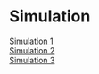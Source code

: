 
<html lang="en">
<head>
  <meta charset="utf-8">
  <h1>Simulation</h1>
  <a href="https://omkar1610.github.io/COVID-19/Simulations/Sim%201/index_sim1.html">Simulation 1</a><br>
  <a href="https://omkar1610.github.io/COVID-19/Simulations/Sim%202/index_sim1.html">Simulation 2</a><br>  
  <a href="https://omkar1610.github.io/COVID-19/Simulations/Sim%203%20(2)/index_sim1.html">Simulation 3</a><br>  
<!--   <a href="https://omkar1610.github.io/COVID-19/Simulations/Sim%203%20-%20Copy/index_sim3.html">Simulation 3-Copy</a><br> -->
  

</head>


</html>
